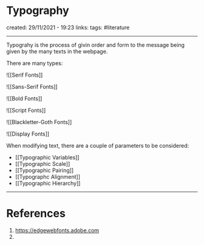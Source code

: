 # Typography
created: 29/11/2021 - 19:23
links:
tags: #literature

---

Typograhy is the process of givin order and form to the message being given by the many texts in the webpage.


There are many types:

![[Serif Fonts]]

![[Sans-Serif Fonts]]

![[Bold Fonts]]

![[Script Fonts]]

![[Blackletter-Goth Fonts]]

![[Display Fonts]]

When modifying text, there are a couple of parameters to be considered:
- [[Typographic Variables]]
- [[Typographic Scale]]
- [[Typographic Pairing]]
- [[Typographc Alignment]]
- [[Typographic Hierarchy]]



---

# References
1. https://edgewebfonts.adobe.com
2. 